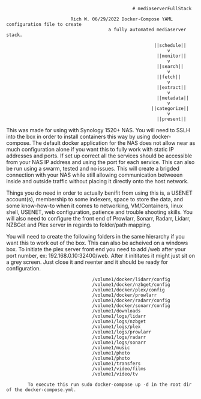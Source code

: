                                                    # mediaserverFullStack

                            Rich W. 06/29/2022 Docker-Compose YAML configuration file to create 
                                          a fully automated mediaserver stack.
 
                                                           ||schedule||
                                                                v
                                                            ||monitor||
                                                                v
                                                            ||search||
                                                                v
                                                            ||fetch||
                                                                v
                                                            ||extract||
                                                                v
                                                            ||metadata||
                                                                v
                                                          ||categorize||
                                                                v
                                                            ||present||
 
 This was made for using with Synology 1520+ NAS. You will need to SSLH into the box in order to install 
 containers this way by using docker-compose. The default docker application for the NAS does not allow near 
 as much configuration alone if you want this to fully work with static IP addresses and  ports. If set up correct 
 all the services should be accessible from your NAS IP address and using the port for each service. This can also 
 be run using a swarm, tested and no issues. This will create a brigded connection with your NAS while still allowing 
 communication betweeen inside and outside traffic without placing it directly onto the host network.
 
 Things you do need in order to actually benifit from using this is, a USENET account(s), membership to some indexers, 
 space to store the data, and some know-how-to when it comes to networking, VM/Containers, linux shell, USENET, web 
 configuration, patience and trouble shooting skills. You will also need to configure the front end of Prowlarr, Sonarr, 
 Radarr, Lidarr, NZBGet and Plex server in regards to folder/path mapping.
 
 You will need to create the following folders in the same hierarchy if you want this to work out of the box. This can also be 
 acheived on a windows box. To initiate the plex server front end you need to add /web after your port number, 
 ex: 192.168.0.10:32400/web. After it inititates it might just sit on a grey screen. Just close it and reenter and it should be ready
 for configuration.
 
 
 
                                    /volume1/docker/lidarr/config
                                    /volume1/docker/nzbget/config
                                    /volume1/docker/plex/config
                                    /volume1/docker/prowlarr
                                    /volume1/docker/radarr/config
                                    /volume1/docker/sonarr/config
                                    /volume1/downloads
                                    /volume1/logs/lidarr
                                    /volume1/logs/nzbget
                                    /volume1/logs/plex
                                    /volume1/logs/prowlarr
                                    /volume1/logs/radarr
                                    /volume1/logs/sonarr
                                    /volume1/music
                                    /volume1/photo
                                    /volume1/photo
                                    /volume1/transfers
                                    /volume1/video/films
                                    /volume1/video/tv
 
            To execute this run sudo docker-compose up -d in the root dir of the docker-compose.yml.
